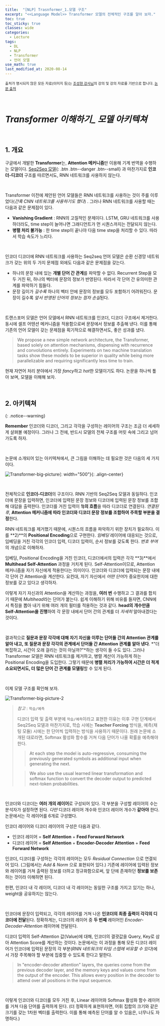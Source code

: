 ```yaml
---
title:  "[NLP] Trasnformer_1.모델 구조"
excerpt: "<<Language Model>> Transformer 모델의 전체적인 구조를 알아 보자."
toc: true
toc_sticky: true
classes: wide
categories:
  - Lecture
tags:
  - DL
  - NLP
  - Transformer
  - 언어 모델
use_math: true
last_modified_at: 2020-08-14
---
```




<sup>출처가 명시되지 않은 모든 자료(이미지 등)는 [조성현 강사님](https://blog.naver.com/chunjein)의 강의 및 강의 자료를 기반으로 합니다. [논문 출처](https://arxiv.org/abs/1706.03762) </sup> 

<br>

# *Transformer 이해하기_ 모델 아키텍쳐*

<br>

## 1. 개요





 구글에서 개발한 **Transformer**는, **Attention 메커니즘**만 이용해 기계 번역을 수행하는 모델이다. [Seq2Seq 모델](https://sirzzang.github.io/lecture/Lecture-Seq2Seq/){: .btn .btn--danger .btn--small} 과 마찬가지로 **인코더-디코더** 구조를 따르면서도, RNN 네트워크를 사용하지 않는다.

<br>

 Transformer 이전에 제안된 언어 모델들은 RNN 네트워크를 사용하는 것이 주를 이루었다(*간혹 CNN 네트워크를 사용하기도 했다*) . 그러나 RNN 네트워크를 사용할 때는 다음과 같은 문제점이 있다.

* **Vanishing Gradient** : RNN의 고질적인 문제이다. LSTM, GRU 네트워크를 사용하더라도, time step이 늘어나면 그래디언트가 먼 시퀀스까지는 전달되지 않는다.
* **병렬 처리 불가능** : 한 time step이 끝나야 다음 time step을 처리할 수 있다. 따라서 학습 속도가 느리다.

<br>

 인코더 디코더에 RNN 네트워크를 사용하는 Seq2seq 언어 모델은 순환 신경망 네트워크가 갖는 위의 두 가지 문제점 외에도 다음과 같은 문제점을 갖는다.

* 하나의 문장 내에 있는 **개별 단어 간 관계**를 파악할 수 없다. Recurrent Step을 모두 거친 뒤, 하나의 벡터에 문장의 정보가 반영된다. 따라서 각 단어 간 유의미한 관계를 파악하기 힘들다.
* 문장 길이가 *길수록* 하나의 벡터 안에 문장의 정보를 모두 포함하기 어려워진다. 문장이 길수록 *앞서 반영된 단어의 정보는 점차 손실*된다.

<br>

 트랜스포머 모델은 언어 모델에서 RNN 네트워크를 인코더, 디코더 구조에서 제거한다. 동시에 셀프 어텐션 메커니즘을 적용함으로써 문장에서 정보를 추출해 낸다. 이를 통해 기존의 언어 모델이 갖는 문제점을 획기적으로 해결하면서도, 좋은 성과를 냈다. 

> We propose a new simple network architecture, the Transformer, based solely on attention mechanisms, dispensing with recurrence and convolutions entirely. Experiments on two machine translation tasks show these models to be superior in quality while being more parallelizable and requiring significantly less time to train.

 현재 자연어 처리 분야에서 가장 *fancy*하고 *hot*한 모델이기도 하다. 논문을 하나씩 톺아 보며, 모델을 이해해 보자.



<br>

## 2. 아키텍쳐

{: .notice--warning}

**Remember**  인코더와 디코더, 그리고 각각을 구성하는 레이어의 구조는 조금 더 세세하게 살펴볼 예정이다. 그러나 그 전에, 반드시 모델의 전체 구조를 머릿 속에 그리고 넘어가도록 하자.



<br>

 논문에 소개되어 있는 아키텍쳐에서, 큰 그림을 이해하는 데 필요한 것은 다음의 세 가지이다.



![Transformer-big-picture]({{site.url}}/assets/images/transformer-architecture-1.png){: width="500"}{: .align-center}

<br>

 전체적으로 **인코더-디코더**의 구조이다. RNN 기반의 Seq2Seq 모델과 동일하다. 인코더에 문장을 입력하면, 인코더에 입력된 문장 정보와 디코더에 입력된 문장 정보를 조합해 대답을 출력한다. 인코더를 거친 입력이 **1)의 흐름**을 따라 디코더로 연결된다. *연결된 후,* **Attention 메커니즘에 따라 인코더와 디코더 문장 정보를 조합하여 주목할 부분을 결정**한다. 

  RNN 네트워크를 제거했기 때문에, 시퀀스의 흐름을 파악하기 위한 장치가 필요하다. 이를 **2)**의 **Positional Encoding**으로 구현한다. *임베딩* 레이어에 대응되는 것으로, 임베딩을 거친 각각의 인코더 입력, 디코더 입력이, 순서 정보를 갖도록 한다. *번호 부여*의 개념으로 이해하자.

 임베딩, Positional Encoding을 거친 인코더, 디코더에서의 입력은 각각 **3)**에서 **Multihead Self-Attention** 과정을 거치게 된다. Self-Attention이므로, Attention 메커니즘을 자기 자신에게 적용한다는 의미이다. 인코더와 디코더에 입력되는 문장 내에 각 단어 간 Attention을 계산한다. 요컨대, 자기 자신에서 *어떤 단어*가 중요한지에 대한 정보를 갖고 있다고 생각하자.

 이렇게 자기 자신과의 Attention을 계산하는 과정을, **여러 번** 수행하고 그 결과를 합치기 때문에 *Multihead*라는 단어가 붙는다. 쉽게 이해하기 위해 비유를 들자면, CNN에서 특징을 뽑아 내기 위해 여러 개의 필터를 적용하는 것과 같다. **head의 개수만큼 Self-Attention을 진행**하여 각 문장 내에서 단어 간의 관계를 더 *자세히* 알아내겠다는 것이다.

<br>

 결과적으로 **질문과 문장 각각에 대해 자기 자신을 이루는 단어들 간의 Attention 관계를 알아 내고, 또 질문과 문장 각각의 관계에서 단어들 간 Attention 관계를 알아 낸다**. *"더 복잡하고, 시간이 오래 걸리는 것이 아닐까?"*하는 생각이 들 수도 있다. 그러나 Transformer 모델은 RNN 네트워크를 제거하고, 병렬 계산이 가능하게 하는 Positional Encoding을 도입한다. 그렇기 때문에 **병렬 처리가 가능하여 시간은 더 적게 소요되면서도, 더 많은 단어 간 관계를 모델링**할 수 있게 된다.

<br>

 이제 모델 구조를 확인해 보자.





![Transformer-big-picture-2]({{site.url}}/assets/images/transformer-architecture-2.png)



> *참고* : `학습/예측`
>
>  디코더 입력 및 출력 부분에 `학습/예측`이라고 표현한 이유는 이후 구현 단계에서 Seq2Seq 모델과 마찬가지로, 학습 시에는 **Teacher Forcing** 방식을, 예측(채팅 모듈) 시에는 한 단어씩 입력하는 방식을 사용하기 때문이다. 원래 논문에 소개된 대로라면, Softmax 활성화 함수를 거쳐 다음 단어가 나올 확률을 예측해야 한다.
>
> > At each step the model is auto-regressive, consuming the previously generated symbols as additional input when generating the next.
>
> >  We also use the usual learned linear transformation and softmax function to convert the decoder output to predicted next-token probabilities. 

<br>

 인코더와 디코더는 **여러 개의 레이어**로 구성되어 있다. 각 부분을 구성할 레이어의 수는 분석자가 설정하면 된다. *다만* 디코더 레이어 개수와 인코더 레이어 개수가 **같아야** 한다. 논문에서는 각 레이어를 6개로 구성했다. 

 인코더 레이어와 디코더 레이어의 구성은 다음과 같다.

* 인코더 레이어 = **Self Attention** + **Feed Forward Network**
* 디코더 레이어 = **Self Attention** + **Encoder-Decoder Attention** + **Feed Forward Network**

 인코더, 디코더를 구성하는 각각의 레이어는 모두 *Residual Connection* 으로 연결되어 있다. (그림에서는 *Add & Norm* 으로 표현되어 있다.) 기존에 레이어에 입력된 정보와 레이어를 거쳐 출력된 정보를 더하고 정규화함으로써, 앞 단에 존재하던 **정보를 보존**하는 것이라 이해하면 된다.

 한편, 인코더 내 각 레이어, 디코더 내 각 레이어는 동일한 구조를 가지고 있기는 하나, weight을 공유하지는 않는다.

<br>

 인코더에 문장이 입력되고, 각각의 레이어를 거쳐 나온 **인코더의 최종 출력이 각각의 디코더에 전달**된다. 정확하게는, 디코더의 레이어 중 **두 번째** 레이어인 *Encoder-Decoder-Attention* 레이어에 전달된다.

 디코더 입력의 Self-Attention 값(Value)에 대해, 인코더의 결괏값을 Query, Key로 삼아 Attention Score를 계산하는 것이다. 논문에서는 이 과정을 통해 모든 디코더 레이어가 인코더에 입력된 문장의 각 부분(*RNN 네트워크의 타임 스텝에 비유할 수 있다*)에서 가장 주목해야 할 부분에 집중할 수 있도록 한다고 말한다.

> In "encoder-decoder attention" layers, the queries come from the previous decoder layer, and the memory keys and values come from the output of the encoder. This allows every position in the decoder to attend over all positions in the input sequence.

<br>

 이렇게 인코더와 디코더를 모두 거친 후, Linear 레이어와 Softmax 활성화 함수 레이어를 거쳐 다음 단어를 출력하게 된다. (더 정확하게 표현하자면, 어휘 집합의 크기와 같은 크기를 갖는 1차원 벡터를 출력한다. 이를 통해 예측된 단어를 알 수 있음은, 너무나도 자명하다.)



